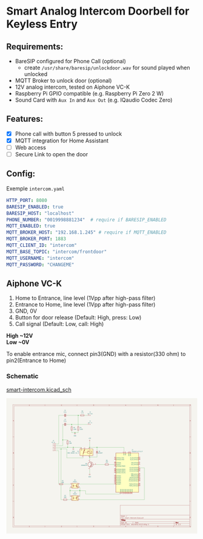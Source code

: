 # Smart Analog Intercom Doorbell for Keyless Entry

## Requirements:

- BareSIP configured for Phone Call (optional)
  - create `/usr/share/baresip/unlockdoor.wav` for sound played when unlocked 
- MQTT Broker to unlock door (optional)
- 12V analog intercom, tested on Aiphone VC-K
- Raspberry Pi GPIO compatible (e.g. Raspberry Pi Zero 2 W)
- Sound Card with `Aux In` and `Aux Out` (e.g. IQaudio Codec Zero)

## Features:

- [X] Phone call with button 5 pressed to unlock
- [X] MQTT integration for Home Assistant
- [ ] Web access
- [ ] Secure Link to open the door

## Config:

Exemple `intercom.yaml`

```yaml
HTTP_PORT: 8080
BARESIP_ENABLED: true
BARESIP_HOST: "localhost"
PHONE_NUMBER: "0019998881234"  # require if BARESIP_ENABLED
MQTT_ENABLED: true
MQTT_BROKER_HOST: "192.168.1.245" # require if MQTT_ENABLED
MQTT_BROKER_PORT: 1883
MQTT_CLIENT_ID: "intercom"
MQTT_BASE_TOPIC: "intercom/frontdoor"
MQTT_USERNAME: "intercom"
MQTT_PASSWORD: "CHANGEME"
```


## Aiphone VC-K

1. Home to Entrance, line level (1Vpp after high-pass filter)
2. Entrance to Home, line level (1Vpp after high-pass filter)
3. GND, 0V
4. Button for door release (Default: High, press: Low)
5. Call signal (Default: Low, call: High)

**High ~12V**  
**Low ~0V**

To enable entrance mic, connect pin3(GND) with a resistor(330 ohm) to pin2(Entrance to Home) 

### Schematic

[smart-intercom.kicad_sch](docs%2Fsmart-intercom.kicad_sch)

![KiCad.png](docs%2Fimg%2FKiCad.png)
